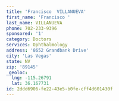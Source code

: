 ```yaml
---
title: 'Francisco  VILLANUEVA'
first_name: 'Francisco '
last_name: VILLANUEVA
phone: 702-233-9396
sponsored: '1'
category: Doctors
services: Ophthalmology
address: '8652 Grandbank Drive'
city: 'Las Vegas'
state: NV
zip: '89145'
_geoloc:
  lng: -115.26791
  lat: 36.167731
id: 2ddd6906-fe22-43e5-b0fe-cff4d601430f
---
```


